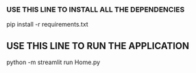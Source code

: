### USE THIS LINE TO INSTALL ALL THE DEPENDENCIES 
pip install -r requirements.txt

## USE THIS LINE TO RUN THE APPLICATION
python -m streamlit run Home.py